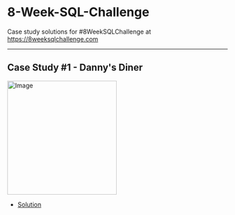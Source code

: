 # 8-Week-SQL-Challenge
Case study solutions for #8WeekSQLChallenge at https://8weeksqlchallenge.com

***

## Case Study #1 - Danny's Diner
<img src="https://user-images.githubusercontent.com/81607668/127727503-9d9e7a25-93cb-4f95-8bd0-20b87cb4b459.png" alt="Image" width="250" height="260">

- [Solution](https://github.com/andriibaranets/8-Week-SQL-Challenge/blob/main/Case%20Study%20%231%20-%20Danny's%20Diner/Solution.md)